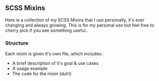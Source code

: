 

## SCSS Mixins

Here is a collection of my SCSS Mixins that I use personally, it's ever changing and always growing. This is for my personal use but feel free to cherry pick if you see something useful..


### Structure 

Each mixin is given it's own file, which includes:

- A brief description of it's goal &amp; use cases
- A usage example
- The code for the mixin (duh!)



